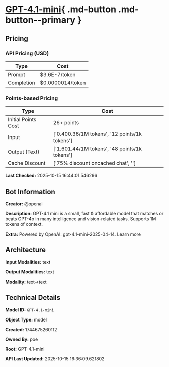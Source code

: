 # [GPT-4.1-mini](https://poe.com/GPT-4.1-mini){ .md-button .md-button--primary }

## Pricing

### API Pricing (USD)

| Type | Cost |
|------|------|
| Prompt | $3.6E-7/token |
| Completion | $0.0000014/token |

### Points-based Pricing

| Type | Cost |
|------|------|
| Initial Points Cost | 26+ points |
| Input | ['$0.40$0.36/1M tokens', '12 points/1k tokens'] |
| Output (Text) | ['$1.60$1.44/1M tokens', '48 points/1k tokens'] |
| Cache Discount | ['75% discount oncached chat', ''] |

**Last Checked:** 2025-10-15 16:44:01.546296


## Bot Information

**Creator:** @openai

**Description:** GPT-4.1 mini is a small, fast & affordable model that matches or beats GPT-4o in many intelligence and vision-related tasks. Supports 1M tokens of context.

**Extra:** Powered by OpenAI: gpt-4.1-mini-2025-04-14. Learn more


## Architecture

**Input Modalities:** text

**Output Modalities:** text

**Modality:** text->text


## Technical Details

**Model ID:** `GPT-4.1-mini`

**Object Type:** model

**Created:** 1744675260112

**Owned By:** poe

**Root:** GPT-4.1-mini

**API Last Updated:** 2025-10-15 16:36:09.621802
